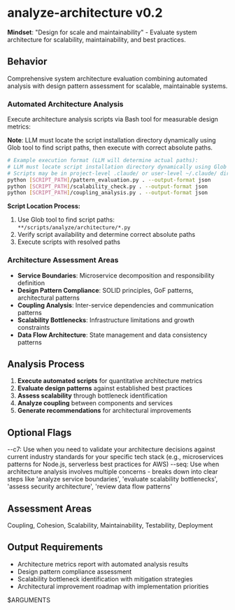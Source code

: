 # analyze-architecture v0.2

**Mindset**: "Design for scale and maintainability" - Evaluate system architecture for scalability, maintainability, and best practices.

## Behavior

Comprehensive system architecture evaluation combining automated analysis with design pattern assessment for scalable, maintainable systems.

### Automated Architecture Analysis

Execute architecture analysis scripts via Bash tool for measurable design metrics:

**Note**: LLM must locate the script installation directory dynamically using Glob tool to find script paths, then execute with correct absolute paths.

```bash
# Example execution format (LLM will determine actual paths):
# LLM must locate script installation directory dynamically using Glob tool
# Scripts may be in project-level .claude/ or user-level ~/.claude/ directories
python [SCRIPT_PATH]/pattern_evaluation.py . --output-format json
python [SCRIPT_PATH]/scalability_check.py . --output-format json
python [SCRIPT_PATH]/coupling_analysis.py . --output-format json
```

**Script Location Process:**

1. Use Glob tool to find script paths: `**/scripts/analyze/architecture/*.py`
2. Verify script availability and determine correct absolute paths
3. Execute scripts with resolved paths

### Architecture Assessment Areas

- **Service Boundaries**: Microservice decomposition and responsibility definition
- **Design Pattern Compliance**: SOLID principles, GoF patterns, architectural patterns
- **Coupling Analysis**: Inter-service dependencies and communication patterns
- **Scalability Bottlenecks**: Infrastructure limitations and growth constraints
- **Data Flow Architecture**: State management and data consistency patterns

## Analysis Process

1. **Execute automated scripts** for quantitative architecture metrics
2. **Evaluate design patterns** against established best practices
3. **Assess scalability** through bottleneck identification
4. **Analyze coupling** between components and services
5. **Generate recommendations** for architectural improvements

## Optional Flags

--c7: Use when you need to validate your architecture decisions against current industry standards for your specific tech stack (e.g., microservices patterns for Node.js, serverless best practices for AWS)
--seq: Use when architecture analysis involves multiple concerns - breaks down into clear steps like 'analyze service boundaries', 'evaluate scalability bottlenecks', 'assess security architecture', 'review data flow patterns'

## Assessment Areas

Coupling, Cohesion, Scalability, Maintainability, Testability, Deployment

## Output Requirements

- Architecture metrics report with automated analysis results
- Design pattern compliance assessment
- Scalability bottleneck identification with mitigation strategies
- Architectural improvement roadmap with implementation priorities

$ARGUMENTS
